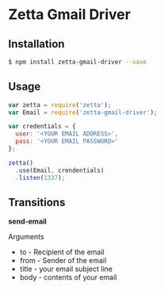 # Zetta Gmail Driver

## Installation

```bash
$ npm install zetta-gmail-driver --save
```

## Usage

```javascript
var zetta = require('zetta');
var Email = require('zetta-gmail-driver');

var credentials = {
  user: '<YOUR EMAIL ADDRESS>',
  pass: '<YOUR EMAIL PASSWORD>'
};

zetta()
  .use(Email, crendentials)
  .listen(1337);
```

## Transitions

**send-email**

Arguments

* to - Recipient of the email
* from - Sender of the email
* title - your email subject line
* body - contents of your email




